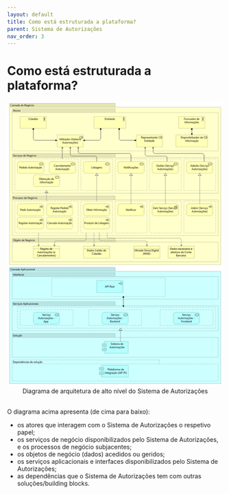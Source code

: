 ```yaml
---
layout: default
title: Como está estruturada a plataforma?
parent: Sistema de Autorizações
nav_order: 3
---
```


# Como está estruturada a plataforma?

<div style="text-align: center;">
  <img src="../../assets/images/sistema%20autorizacoes.png" alt="Diagrama de arquitetura de alto nível do Sistema de Autorizações">
  Diagrama de arquitetura de alto nível do Sistema de Autorizações
</div>
<br>

O diagrama acima apresenta (de cima para baixo):&#x20;

* os atores que interagem com o Sistema de Autorizações o respetivo papel;&#x20;
* os serviços de negócio disponibilizados pelo Sistema de Autorizações, e os processos de negócio subjacentes;&#x20;
* os objetos de negócio (dados) acedidos ou geridos; &#x20;
* os serviços aplicacionais e interfaces disponibilizados pelo Sistema de Autorizações;&#x20;
* as dependências que o Sistema de Autorizações tem com outras soluções/building blocks.

